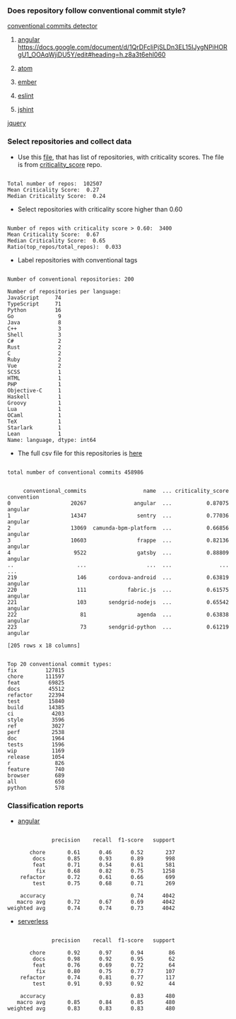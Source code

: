 ### Does repository follow conventional commit style?

[conventional commits detector](https://github.com/conventional-changelog/conventional-commits-detector)

1. [angular](https://github.com/angular/angular/blob/master/CONTRIBUTING.md#commit)
https://docs.google.com/document/d/1QrDFcIiPjSLDn3EL15IJygNPiHORgU1_OOAqWjiDU5Y/edit#heading=h.z8a3t6ehl060

2. [atom](https://github.com/atom/atom/blob/master/CONTRIBUTING.md#git-commit-messages)

3. [ember](https://github.com/emberjs/ember.js/blob/master/CONTRIBUTING.md#pull-requests)

4. [eslint](https://eslint.org/docs/developer-guide/contributing/pull-requests)

5. [jshint](https://github.com/jshint/jshint/blob/master/CONTRIBUTING.md#commit-message-guidelines)

[jquery](https://contribute.jquery.org/commits-and-pull-requests/#commit-guidelines)

### Select repositories and collect data

- Use this [file](data/all.csv), that has list of repositories, with criticality scores. The file is from [criticality_score](https://github.com/ossf/criticality_score) repo.

```

Total number of repos:  102507
Mean Criticality Score:  0.27
Median Criticality Score:  0.24

```
- Select repositories with criticality score higher than 0.60

```

Number of repos with criticality score > 0.60:  3400
Mean Criticality Score:  0.67
Median Criticality Score:  0.65
Ratio(top_repos/total_repos):  0.033

```

- Label repositories with conventional tags

```

Number of conventional repositories: 200

```

```
Number of repositories per language:
JavaScript     74
TypeScript     71
Python         16
Go              9
Java            8
C++             3
Shell           3
C#              2
Rust            2
C               2
Ruby            2
Vue             2
SCSS            1
HTML            1
PHP             1
Objective-C     1
Haskell         1
Groovy          1
Lua             1
OCaml           1
TeX             1
Starlark        1
Lean            1
Name: language, dtype: int64

```

- The full csv file for this repositories is [here](data/angular_repos.csv)

```

total number of conventional commits 458986


     conventional_commits                  name  ... criticality_score convention
0                   20267               angular  ...           0.87075    angular
1                   14347                sentry  ...           0.77036    angular
2                   13069  camunda-bpm-platform  ...           0.66856    angular
3                   10603                frappe  ...           0.82136    angular
4                    9522                gatsby  ...           0.88809    angular
..                    ...                   ...  ...               ...        ...
219                   146       cordova-android  ...           0.63819    angular
220                   111             fabric.js  ...           0.61575    angular
221                   103       sendgrid-nodejs  ...           0.65542    angular
222                    81                agenda  ...           0.63838    angular
223                    73       sendgrid-python  ...           0.61219    angular

[205 rows x 18 columns]

```

```

Top 20 conventional commit types:
fix         127815
chore       111597
feat         69825
docs         45512
refactor     22394
test         15840
build        14385
ci            4203
style         3596
ref           3027
perf          2538
doc           1964
tests         1596
wip           1169
release       1054
r              826
feature        740
browser        689
all            650
python         578

```

### Classification reports

- [angular](https://github.com/angular/angular)

```

              precision    recall  f1-score   support

       chore       0.61      0.46      0.52       237
        docs       0.85      0.93      0.89       998
        feat       0.71      0.54      0.61       581
         fix       0.68      0.82      0.75      1258
    refactor       0.72      0.61      0.66       699
        test       0.75      0.68      0.71       269

    accuracy                           0.74      4042
   macro avg       0.72      0.67      0.69      4042
weighted avg       0.74      0.74      0.73      4042

```

- [serverless](https://github.com/serverless/serverless)

```

              precision    recall  f1-score   support

       chore       0.92      0.97      0.94        86
        docs       0.98      0.92      0.95        62
        feat       0.76      0.69      0.72        64
         fix       0.80      0.75      0.77       107
    refactor       0.74      0.81      0.77       117
        test       0.91      0.93      0.92        44

    accuracy                           0.83       480
   macro avg       0.85      0.84      0.85       480
weighted avg       0.83      0.83      0.83       480

```